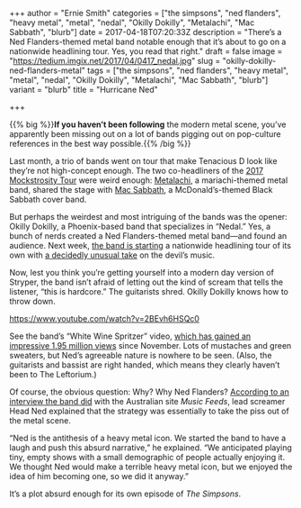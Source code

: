+++
author = "Ernie Smith"
categories = ["the simpsons", "ned flanders", "heavy metal", "metal", "nedal", "Okilly Dokilly", "Metalachi", "Mac Sabbath", "blurb"]
date = 2017-04-18T07:20:33Z
description = "There’s a Ned Flanders-themed metal band notable enough that it’s about to go on a nationwide headlining tour. Yes, you read that right."
draft = false
image = "https://tedium.imgix.net/2017/04/0417_nedal.jpg"
slug = "okilly-dokilly-ned-flanders-metal"
tags = ["the simpsons", "ned flanders", "heavy metal", "metal", "nedal", "Okilly Dokilly", "Metalachi", "Mac Sabbath", "blurb"]
variant = "blurb"
title = "Hurricane Ned"

+++

{{% big %}}**If you haven’t been following** the modern metal scene, you’ve apparently been missing out on a lot of bands pigging out on pop-culture references in the best way possible.{{% /big %}}

Last month, a trio of bands went on tour that make Tenacious D look like they’re not high-concept enough. The two co-headliners of the [2017 Mockstrosity Tour](https://www.facebook.com/macsabbath/photos/a.388717964564907.1073741827.204505756319463/906325619470803/?type=1&theater) were weird enough: [Metalachi](http://metalachi.com/), a mariachi-themed metal band, shared the stage with [Mac Sabbath](http://www.officialmacsabbath.com/), a McDonald’s-themed Black Sabbath cover band.

But perhaps the weirdest and most intriguing of the bands was the opener: Okilly Dokilly, a Phoenix-based band that specializes in “Nedal.” Yes, a bunch of nerds created a Ned Flanders-themed metal band—and found an audience. Next week, [the band is starting](https://www.facebook.com/pg/OkillyDokillyBand/events/) a nationwide headlining tour of its own with [a decidedly unusual take](http://amzn.to/2oGY2bD) on the devil’s music.

Now, lest you think you’re getting yourself into a modern day version of Stryper, the band isn’t afraid of letting out the kind of scream that tells the listener, “this is hardcore.” The guitarists shred. Okilly Dokilly knows how to throw down. 

https://www.youtube.com/watch?v=2BEvh6HSQc0

See the band’s “White Wine Spritzer” video, [which has gained an impressive 1.95 million views](https://www.youtube.com/watch?v=2BEvh6HSQc0) since November. Lots of mustaches and green sweaters, but Ned’s agreeable nature is nowhere to be seen. (Also, the guitarists and bassist are right handed, which means they clearly haven’t been to The Leftorium.)

Of course, the obvious question: Why? Why Ned Flanders? [According to an interview the band did](http://musicfeeds.com.au/features/we-spoke-with-ned-flanders-themed-metal-band-okilly-dokilly-it-was-hil-diddly-arious/) with the Australian site *Music Feeds*, lead screamer Head Ned explained that the strategy was essentially to take the piss out of the metal scene.

“Ned is the antithesis of a heavy metal icon. We started the band to have a laugh and push this absurd narrative,” he explained. “We anticipated playing tiny, empty shows with a small demographic of people actually enjoying it. We thought Ned would make a terrible heavy metal icon, but we enjoyed the idea of him becoming one, so we did it anyway.”

It’s a plot absurd enough for its own episode of *The Simpsons*.